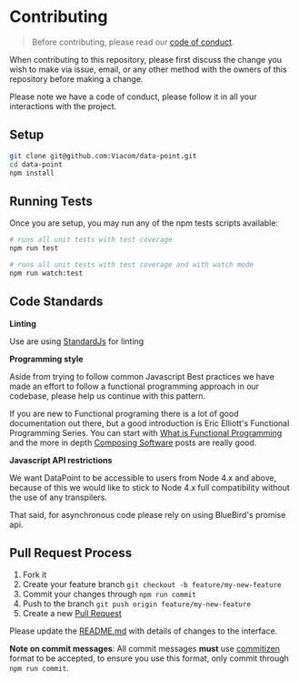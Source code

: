 # Contributing

> Before contributing, please read our [code of conduct](CODE_OF_CONDUCT.md).

When contributing to this repository, please first discuss the change you wish to make via issue,
email, or any other method with the owners of this repository before making a change. 

Please note we have a code of conduct, please follow it in all your interactions with the project.

## Setup

```bash
git clone git@github.com:Viacom/data-point.git
cd data-point
npm install
```

## Running Tests

Once you are setup, you may run any of the npm tests scripts available:  

```bash
# runs all unit tests with test coverage
npm run test 

# runs all unit tests with test coverage and with watch mode
npm run watch:test
```

## Code Standards

**Linting**

Use are using [StandardJs](https://standardjs.com/) for linting

**Programming style**

Aside from trying to follow common Javascript Best practices we have made an effort to follow a functional programming approach in our codebase, please help us continue with this pattern. 

If you are new to Functional programing there is a lot of good documentation out there, but a good introduction is Eric Elliott's Functional Programming Series. You can start with [What is Functional Programming](https://medium.com/javascript-scene/master-the-javascript-interview-what-is-functional-programming-7f218c68b3a0) and the more in depth [Composing Software](https://medium.com/javascript-scene/the-rise-and-fall-and-rise-of-functional-programming-composable-software-c2d91b424c8c#.2dfd6n6qe) posts are really good.

**Javascript API restrictions**

We want DataPoint to be accessible to users from Node 4.x and above, because of this we would like to stick to Node 4.x full compatibility without the use of any transpilers.

That said, for asynchronous code please rely on using BlueBird's promise api.

## Pull Request Process

1. Fork it
2. Create your feature branch `git checkout -b feature/my-new-feature`
3. Commit your changes through `npm run commit`
4. Push to the branch `git push origin feature/my-new-feature`
5. Create a new [Pull Request](https://github.com/Viacom/data-path/compare)

Please update the [README.md](README.md) with details of changes to the interface.

**Note on commit messages**: All commit messages **must** use [commitizen](http://commitizen.github.io/cz-cli/) format to be accepted, to ensure you use this format, only commit through `npm run commit`.

